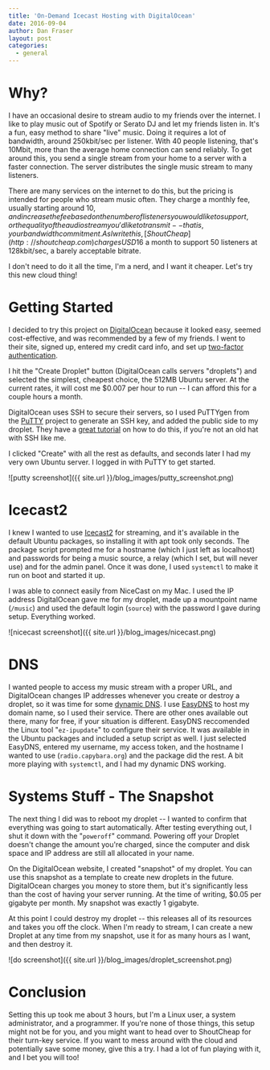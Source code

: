```yaml
---
title: 'On-Demand Icecast Hosting with DigitalOcean'
date: 2016-09-04
author: Dan Fraser
layout: post
categories:
  - general
---
```

# Why?

I have an occasional desire to stream audio to my friends over the internet. I like to play music out of Spotify or Serato DJ and let my friends listen in. It's a fun, easy method to share "live" music. Doing it requires a lot of bandwidth, around 250kbit/sec per listener. With 40 people listening, that's 10Mbit, more than the average home connection can send reliably. To get around this, you send a single stream from your home to a server with a faster connection. The server distributes the single music stream to many listeners.

There are many services on the internet to do this, but the pricing is intended for people who stream music often. They charge a monthly fee, usually starting around $10, and increase the fee based on the number of listeners you would like to support, or the quality of the audio stream you'd like to transmit -- that is, your bandwidth commitment. As I write this, [ShoutCheap](http://shoutcheap.com) charges USD$16 a month to support 50 listeners at 128kbit/sec, a barely acceptable bitrate.

I don't need to do it all the time, I'm a nerd, and I want it cheaper.  Let's try this new cloud thing!

# Getting Started

I decided to try this project on [DigitalOcean](https://digitalocean.com) because it looked easy, seemed cost-effective, and was recommended by a few of my friends. I went to their site, signed up, entered my credit card info, and set up [two-factor authentication](https://en.wikipedia.org/wiki/Multi-factor_authentication).

I hit the "Create Droplet" button (DigitalOcean calls servers "droplets") and selected the simplest, cheapest choice, the 512MB Ubuntu server. At the current rates, it will cost me $0.007 per hour to run -- I can afford this for a couple hours a month.

DigitalOcean uses SSH to secure their servers, so I used PuTTYgen from the [PuTTY](http://www.chiark.greenend.org.uk/~sgtatham/putty/) project to generate an SSH key, and added the public side to my droplet. They have a [great tutorial](https://www.digitalocean.com/community/tutorials/how-to-use-ssh-keys-with-putty-on-digitalocean-droplets-windows-users) on how to do this, if you're not an old hat with SSH like me.

I clicked "Create" with all the rest as defaults, and seconds later I had my very own Ubuntu server. I logged in with PuTTY to get started.

![putty screenshot]({{ site.url }}/blog_images/putty_screenshot.png)

# Icecast2

I knew I wanted to use [Icecast2](http://icecast.org/) for streaming, and it's available in the default Ubuntu packages, so installing it with apt took only seconds. The package script prompted me for a hostname (which I just left as localhost) and passwords for being a music source, a relay (which I set, but will never use) and for the admin panel.  Once it was done, I used `systemctl` to make it run on boot and started it up.  

I was able to connect easily from NiceCast on my Mac. I used the IP address DigitalOcean gave me for my droplet, made up a mountpoint name (`/music`) and used the default login (`source`) with the password I gave during setup.  Everything worked.

![nicecast screenshot]({{ site.url }}/blog_images/nicecast.png)

# DNS


I wanted people to access my music stream with a proper URL, and DigitalOcean changes IP addresses whenever you create or destroy a droplet, so it was time for some [dynamic DNS](https://en.wikipedia.org/wiki/Dynamic_DNS). I use [EasyDNS](https://easydns.com) to host my domain name, so I used their service. There are other ones available out there, many for free, if your situation is different. EasyDNS reccomended the Linux tool "`ez-ipupdate`" to configure their service. It was available in the Ubuntu packages and included a setup script as well.  I just selected EasyDNS, entered my username, my access token, and the hostname I wanted to use (`radio.capybara.org`) and the package did the rest. A bit more playing with `systemctl`, and I had my dynamic DNS working.

# Systems Stuff - The Snapshot

The next thing I did was to reboot my droplet -- I wanted to confirm that everything was going to start automatically. After testing everything out, I shut it down with the "`poweroff`" command.  Powering off your Droplet doesn't change the amount you're charged, since the computer and disk space and IP address are still all allocated in your name.

On the DigitalOcean website, I created "snapshot" of my droplet. You can use this snapshot as a template to create new droplets in the future. DigitalOcean charges you money to store them, but it's significantly less than the cost of having your server running. At the time of writing, $0.05 per gigabyte per month. My snapshot was exactly 1 gigabyte.

At this point I could destroy my droplet -- this releases all of its resources and takes you off the clock. When I'm ready to stream, I can create a new Droplet at any time from my snapshot, use it for as many hours as I want, and then destroy it.

![do screenshot]({{ site.url }}/blog_images/droplet_screenshot.png)


# Conclusion

Setting this up took me about 3 hours, but I'm a Linux user, a system administrator, and a programmer. If you're none of those things, this setup might not be for you, and you might want to head over to ShoutCheap for their turn-key service. If you want to mess around with the cloud and potentially save some money, give this a try. I had a lot of fun playing with it, and I bet you will too!
